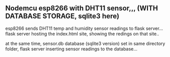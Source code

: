## Nodemcu esp8266 with DHT11 sensor,,, (WITH DATABASE STORAGE, sqlite3 here)

esp8266 sends DHT11 temp and humidity sensor readings to flask server...
flask server hosting the index.html site, showing the redings on that site..

at the same time, sensor.db database (sqlite3 version) set in same directory folder, 
flask server inserting sensor readings to the database...
